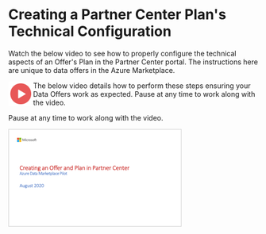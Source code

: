 # Creating a Partner Center Plan's Technical Configuration

Watch the below video to see how to properly configure the technical aspects of an Offer's Plan in the Partner Center portal. The instructions here are unique to data offers in the Azure Marketplace. 

<a href="https://youtu.be/7c3yfZbPmhw"><img src="./images/Video.png" width="50" style="float:left;" align="left" target="_blank"></a> The below video details how to perform these steps ensuring your Data Offers work as expected. Pause at any time to work along with the video.

Pause at any time to work along with the video.

<a href="https://youtu.be/7c3yfZbPmhw">![Creating an Offer and Plan in Partner Center](./images/04.png)</a>
